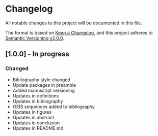 # Changelog

All notable changes to this project will be documented in this file.

The format is based on [Keep a Changelog](https://keepachangelog.com/en/1.0.0/),
and this project adheres to [Semantic Versioning v2.0.0](https://semver.org/spec/v2.0.0.html).

## [1.0.0] - In progress

### Changed

- Bibliography style changed
- Update packages in preamble
- Added manuscript versioning
- Updates in definitions
- Updates in bibliography
- OEIS sequences added to bibliography
- Updates in figures
- Updates in abstract
- Updates in conclusion
- Updates in README.md
